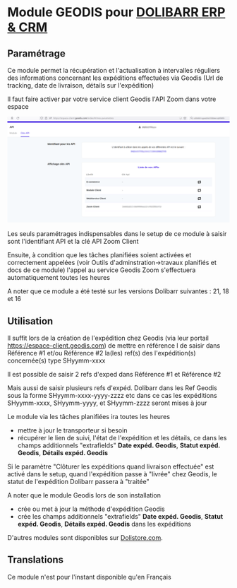 # Module GEODIS pour [DOLIBARR ERP & CRM](https://www.dolibarr.org)

## Paramétrage

Ce module permet la récupération et l'actualisation à intervalles réguliers des informations concernant les expéditions
effectuées via Geodis (Url de tracking, date de livraison, détails sur l'expédition)

Il faut faire activer par votre service client Geodis l'API Zoom dans votre espace

![Screenshot espace client geodis](img/Capture_ecran_API_Geodis.png)

Les seuls paramétrages indispensables dans le setup de ce module à saisir sont l'identifiant API et la clé API Zoom Client

Ensuite, à condition que les tâches planifiées soient activées et correctement appelées 
(voir Outils d'adminstration->travaux planifiés et docs de ce module)
l'appel au service Geodis Zoom s'effectuera automatiquement toutes les heures

A noter que ce module a été testé sur les versions Dolibarr suivantes : 21, 18 et 16

## Utilisation

Il suffit lors de la création de l'expédition chez Geodis (via leur portail https://espace-client.geodis.com) de mettre en référence l
de saisir dans Référence #1 et/ou Référence #2 la(les) ref(s) des l'expédition(s) concernée(s) type SHyymm-xxxx

Il est possible de saisir 2 refs d'exped dans Référence #1 et Référence #2

Mais aussi de saisir plusieurs refs d'expéd. Dolibarr dans les Ref Geodis sous la forme SHyymm-xxxx-yyyy-zzzz etc
dans ce cas les expéditions SHyymm-xxxx, SHyymm-yyyy, et SHyymm-zzzz seront mises à jour

Le module via les tâches planifiées ira toutes les heures 
- mettre à jour le transporteur si besoin
- récupérer le lien de suivi, l'état de l'expédition et les détails, ce dans les champs additionnels 
"extrafields" **Date expéd. Geodis**, **Statut expéd. Geodis**, **Détails expéd. Geodis**

Si le paramètre "Clôturer les expéditions quand livraison effectuée" est activé dans le setup, quand l'expédition passe à "livrée" chez Geodis, le statut de l'expédition Dolibarr passera à "traitée"

A noter que le module Geodis lors de son installation 
- crée ou met à jour la méthode d'expédition Geodis
- crée les champs additionnels 
"extrafields" **Date expéd. Geodis**, **Statut expéd. Geodis**, **Détails expéd. Geodis** dans les expéditions

<!--
![Screenshot geodis](img/screenshot_geodis.png?raw=true "Geodis"){imgmd}
-->

D'autres modules sont disponibles sur [Dolistore.com](https://www.dolistore.com).

## Translations

Ce module n'est pour l'instant disponible qu'en Français
